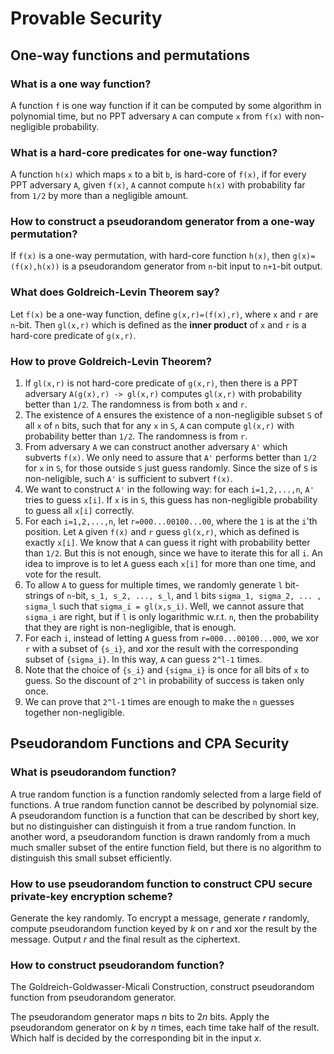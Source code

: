 # Provable Security

## One-way functions and permutations

### What is a one way function?

A function `f` is one way function if it can be computed by some algorithm in polynomial time, but no PPT adversary `A` can compute `x` from `f(x)` with non-negligible probability.

### What is a hard-core predicates for one-way function?

A function `h(x)` which maps `x` to a bit `b`, is hard-core of `f(x)`, if for every PPT adversary `A`, given `f(x)`, `A` cannot compute `h(x)` with probability far from `1/2` by more than a negligible amount.

### How to construct a pseudorandom generator from a one-way permutation?

If `f(x)` is a one-way permutation, with hard-core function `h(x)`, then `g(x)=(f(x),h(x))` is a pseudorandom generator from `n`-bit input to `n+1`-bit output.

### What does Goldreich-Levin Theorem say?

Let `f(x)` be a one-way function, define `g(x,r)=(f(x),r)`, where `x` and `r` are `n`-bit. Then `gl(x,r)` which is defined as the **inner product** of `x` and `r` is a hard-core predicate of `g(x,r)`.

### How to prove Goldreich-Levin Theorem?

1. If `gl(x,r)` is not hard-core predicate of `g(x,r)`, then there is a PPT adversary `A(g(x),r) -> gl(x,r)` computes `gl(x,r)` with probability better than `1/2`. The randomness is from both `x` and `r`.
2. The existence of `A` ensures the existence of a non-negligible subset `S` of all `x` of `n` bits, such that for any `x` in `S`, `A` can compute `gl(x,r)` with probability better than `1/2`. The randomness is from `r`.
3. From adversary `A` we can construct another adversary `A'` which subverts `f(x)`. We only need to assure that `A'` performs better than `1/2` for `x` in `S`, for those outside `S` just guess randomly. Since the size of `S` is non-neligible, such `A'` is sufficient to subvert `f(x)`.
4. We want to construct `A'` in the following way: for each `i=1,2,...,n`, `A'` tries to guess `x[i]`. If `x` is in `S`, this guess has non-negligible probability to guess all `x[i]` correctly.
5. For each `i=1,2,...,n`, let `r=000...00100...00`, where the `1` is at the `i`'th position. Let `A` given `f(x)` and `r` guess `gl(x,r)`, which as defined is exactly `x[i]`. We know that `A` can guess it right with probability better than `1/2`. But this is not enough, since we have to iterate this for all `i`. An idea to improve is to let `A` guess each `x[i]` for more than one time, and vote for the result.
6. To allow `A` to guess for multiple times, we randomly generate `l` bit-strings of `n`-bit, `s_1, s_2, ..., s_l`, and `l` bits `sigma_1, sigma_2, ... , sigma_l` such that `sigma_i = gl(x,s_i)`. Well, we cannot assure that `sigma_i` are right, but if `l` is only logarithmic w.r.t. `n`, then the probability that they are right is non-negligible, that is enough.
7. For each `i`, instead of letting `A` guess from `r=000...00100...000`, we xor `r` with a subset of `{s_i}`, and xor the result with the corresponding subset of `{sigma_i}`. In this way, `A` can guess `2^l-1` times.
8. Note that the choice of `{s_i}` and `{sigma_i}` is once for all bits of `x` to guess. So the discount of `2^l` in probability of success is taken only once.
9. We can prove that `2^l-1` times are enough to make the `n` guesses together non-negligible.

## Pseudorandom Functions and CPA Security

### What is pseudorandom function?

A true random function is a function randomly selected from a large field of functions. A true random function cannot be described by polynomial size.
A pseudorandom function is a function that can be described by short key, but no distinguisher can distinguish it from a true random function. In another word, a pseudorandom function is drawn randomly from a much much smaller subset of the entire function field, but there is no algorithm to distinguish this small subset efficiently.

### How to use pseudorandom function to construct CPU secure private-key encryption scheme?

Generate the key randomly. To encrypt a message, generate $r$ randomly, compute pseudorandom function keyed by $k$ on $r$ and xor the result by the message. Output $r$ and the final result as the ciphertext.

### How to construct pseudorandom function?

The Goldreich-Goldwasser-Micali Construction, construct pseudorandom function from pseudorandom generator.

The pseudorandom generator maps $n$ bits to $2n$ bits.
Apply the pseudorandom generator on $k$ by $n$ times, each time take half of the result. Which half is decided by the corresponding bit in the input $x$.

